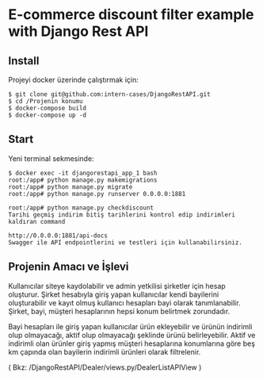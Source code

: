# E-commerce discount filter example with Django Rest API

Install
----
Projeyi docker üzerinde çalıştırmak için:
    
    $ git clone git@github.com:intern-cases/DjangoRestAPI.git
    $ cd /Projenin konumu
    $ docker-compose build
    $ docker-compose up -d
    
Start
---
Yeni terminal sekmesinde:

    $ docker exec -it djangorestapi_app_1 bash
    root:/app# python manage.py makemigrations
    root:/app# python manage.py migrate
    root:/app# python manage.py runserver 0.0.0.0:1881
    
    root:/app# python manage.py checkdiscount
    Tarihi geçmiş indirim bitiş tarihlerini kontrol edip indirimleri kaldıran command
    
    http://0.0.0.0:1881/api-docs
    Swagger ile API endpointlerini ve testleri için kullanabilirsiniz.
    
    
Projenin Amacı ve İşlevi
---
 Kullanıcılar siteye kaydolabilir ve admin yetkilisi şirketler için hesap oluşturur. Şirket hesabıyla 
 giriş yapan kullanıcılar kendi bayilerini oluşturabilir ve kayıt olmuş kullanıcı hesapları bayi olarak tanımlanabilir.
 Şirket, bayi, müşteri hesaplarının hepsi konum belirtmek zorundadır.
 
 Bayi hesapları ile giriş yapan kullanıcılar ürün ekleyebilir ve ürünün indirimli olup olmayacağı, aktif olup olmayacağı
 şeklinde ürünü belirleyebilir. Aktif ve indirimli olan ürünler giriş yapmış müşteri hesaplarına konumlarına göre beş km çapında
 olan bayilerin indirimli ürünleri olarak filtrelenir.
 
 ( Bkz: /DjangoRestAPI/Dealer/views.py/DealerListAPIView )
 
